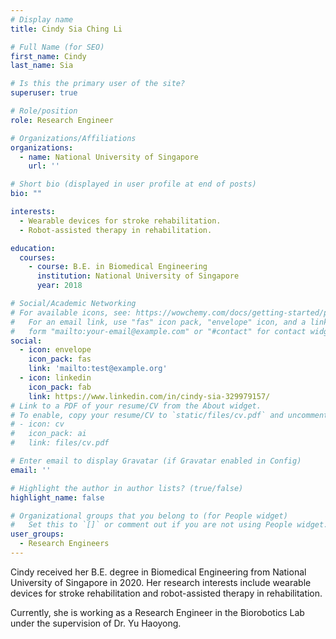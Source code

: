 ```yaml
---
# Display name
title: Cindy Sia Ching Li 

# Full Name (for SEO)
first_name: Cindy
last_name: Sia

# Is this the primary user of the site?
superuser: true

# Role/position
role: Research Engineer

# Organizations/Affiliations
organizations:
  - name: National University of Singapore
    url: ''

# Short bio (displayed in user profile at end of posts)
bio: ""

interests:
  - Wearable devices for stroke rehabilitation.
  - Robot-assisted therapy in rehabilitation.

education:
  courses:
    - course: B.E. in Biomedical Engineering
      institution: National University of Singapore
      year: 2018

# Social/Academic Networking
# For available icons, see: https://wowchemy.com/docs/getting-started/page-builder/#icons
#   For an email link, use "fas" icon pack, "envelope" icon, and a link in the
#   form "mailto:your-email@example.com" or "#contact" for contact widget.
social:
  - icon: envelope
    icon_pack: fas
    link: 'mailto:test@example.org'
  - icon: linkedin
    icon_pack: fab
    link: https://www.linkedin.com/in/cindy-sia-329979157/
# Link to a PDF of your resume/CV from the About widget.
# To enable, copy your resume/CV to `static/files/cv.pdf` and uncomment the lines below.
# - icon: cv
#   icon_pack: ai
#   link: files/cv.pdf

# Enter email to display Gravatar (if Gravatar enabled in Config)
email: ''

# Highlight the author in author lists? (true/false)
highlight_name: false

# Organizational groups that you belong to (for People widget)
#   Set this to `[]` or comment out if you are not using People widget.
user_groups:
  - Research Engineers
---
```


Cindy received her B.E. degree in Biomedical Engineering from National University of Singapore in 2020. Her research interests include wearable devices for stroke rehabilitation and robot-assisted therapy in rehabilitation. 

Currently, she is working as a Research Engineer in the Biorobotics Lab under the supervision of Dr. Yu Haoyong.
